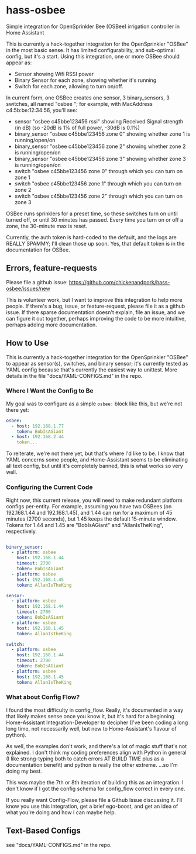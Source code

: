 # hass-osbee

Simple integration for OpenSprinkler Bee (OSBee) irrigation controller in Home Assistant

This is currently a hack-together integration for the OpenSprinkler "OSBee" in the most basic sense.
It has limited configurability, and sub-optimal config, but it's a start.  Using this integration,
one or more OSBee should appear as:
 - Sensor showing Wifi RSSI power
 - Binary Sensor for each zone, showing whether it's running
 - Switch for each zone, allowing to turn on/off.

In current form, one OSBee creates one sensor, 3 binary_sensors, 3 switches, all named
"osbee <MacAddress> <thing>"; for example, with MacAddress c4:5b:be:12:34:56, you'll see:
 - sensor "osbee c45bbe123456 rssi" showing Received Signal strength (in dB) (so -20dB is 1% of full power, -30dB is 0.1%)
 - binary_sensor "osbee c45bbe123456 zone 0" showing whether zone 1 is running/open/on
 - binary_sensor "osbee c45bbe123456 zone 2" showing whether zone 2 is running/open/on
 - binary_sensor "osbee c45bbe123456 zone 3" showing whether zone 3 is running/open/on
 - switch "osbee c45bbe123456 zone 0" through which you can turn on zone 1
 - switch "osbee c45bbe123456 zone 1" through which you can turn on zone 2
 - switch "osbee c45bbe123456 zone 2" through which you can turn on zone 3

OSBee runs sprinklers for a preset time, so these switches turn on until turned off, or until 30
minutes has passed.  Every time you turn on or off a zone, the 30-minute max is reset.

Currently, the auth token is hard-coded to the default, and the logs are REALLY SPAMMY; I'll clean
those up soon.  Yes, that default token is in the documentation for OSBee.


## Errors, feature-requests

Please file a github issue: https://github.com/chickenandpork/hass-osbee/issues/new

This is volunteer work, but I want to improve this integration to help more people.  If there's a
bug, issue, or feature-request, please file it as a github issue.  If there sparse documentation
doesn't explain, file an issue, and we can figure it out together, perhaps improving the code to be
more intuitive, perhaps adding more documentation.


## How to Use

This is currently a hack-together integration for the OpenSprinkler "OSBee" to appear as sensor(s),
switches, and binary sensor; it's currently tested as YAML config because that's currently the
easiest way to unittest.  More details in the file "docs/YAML-CONFIGS.md" in the repo.

### Where I Want the Config to Be

My goal was to configure as a simple `osbee:` block like this, but we're not there yet:

```yaml
osbee:
  - host: 192.168.1.77
    token: BobIsAGiant
  - host: 192.168.2.44
    token...

```

To reiterate, we're not there yet, but that's where I'd like to be.  I know that YAML concerns some
people, and Home-Assistant seems to be eliminating all text config, but until it's completely
banned, this is what works so very well.


### Configuring the Current Code

Right now, this current release, you will need to make redundant platform configs per-entity.  For
example, assuming you have two OSBees (on 192.168.1.44 and 192.168.1.45), and 1.44 can run for a
maximum of 45 minutes (2700 seconds), but 1.45 keeps the default 15-minute window.  Tokens for 1.44
and 1.45 are "BobIsAGiant" and "AllanIsTheKing", respectively.

```yaml

binary_sensor:
  - platform: osbee
    host: 192.168.1.44
    timeout: 2700
    token: BobIsAGiant
  - platform: osbee
    host: 192.168.1.45
    token: AllanIsTheKing

sensor:
  - platform: osbee
    host: 192.168.1.44
    timeout: 2700
    token: BobIsAGiant
  - platform: osbee
    host: 192.168.1.45
    token: AllanIsTheKing

switch:
  - platform: osbee
    host: 192.168.1.44
    timeout: 2700
    token: BobIsAGiant
  - platform: osbee
    host: 192.168.1.45
    token: AllanIsTheKing
```


### What about Config Flow?

I found the most difficulty in config_flow.  Really, it's documented in a way that likely makes
sense once you know it, but it's hard for a beginning Home-Assistant Integration-Developer to
decipher (I've been coding a long long time, not necessarily well, but new to Home-Assistant's
flavour of python).

As well, the examples don't work, and there's a lot of magic stuff that's not explained.  I don't
think my coding preferences align with Python in general (I like strong-typing both to catch errors
AT BUILD TIME plus as a documentation benefit) and python is really the other extreme.  ...so I'm
doing my best.

This was maybe the 7th or 8th iteration of building this as an integration.  I don't know if I got
the config schema for config_flow correct in every one.

If you really want Config-Flow, please file a Github Issue discussing it.  I'll know you use this
integration, get a brief ego-boost, and get an idea of what you're doing and how I can maybe help.


## Text-Based Configs

see "docs/YAML-CONFIGS.md" in the repo.
